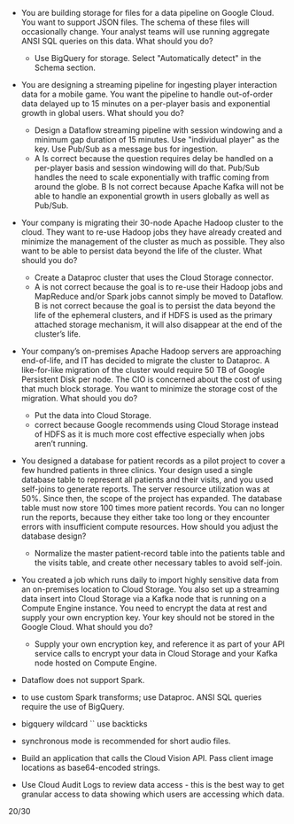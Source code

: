 *  You are building storage for files for a data pipeline on Google Cloud. You want to support JSON files. The schema of these files will occasionally change. Your analyst teams will use running aggregate ANSI SQL queries on this data. What should you do?
    * Use BigQuery for storage. Select "Automatically detect" in the Schema section.
* You are designing a streaming pipeline for ingesting player interaction data for a mobile game. You want the pipeline to handle out-of-order data delayed up to 15 minutes on a per-player basis and exponential growth in global users. What should you do?
    * Design a Dataflow streaming pipeline with session windowing and a minimum gap duration of 15 minutes. Use "individual player" as the key. Use Pub/Sub as a message bus for ingestion.
    * A Is correct because the question requires delay be handled on a per-player basis and session windowing will do that. Pub/Sub handles the need to scale exponentially with traffic coming from around the globe. B Is not correct because Apache Kafka will not be able to handle an exponential growth in users globally as well as Pub/Sub.
* Your company is migrating their 30-node Apache Hadoop cluster to the cloud. They want to re-use Hadoop jobs they have already created and minimize the management of the cluster as much as possible. They also want to be able to persist data beyond the life of the cluster. What should you do?
    * Create a Dataproc cluster that uses the Cloud Storage connector.
    * A is not correct because the goal is to re-use their Hadoop jobs and MapReduce and/or Spark jobs cannot simply be moved to Dataflow. B is not correct because the goal is to persist the data beyond the life of the ephemeral clusters, and if HDFS is used as the primary attached storage mechanism, it will also disappear at the end of the cluster’s life.
* Your company’s on-premises Apache Hadoop servers are approaching end-of-life, and IT has decided to migrate the cluster to Dataproc. A like-for-like migration of the cluster would require 50 TB of Google Persistent Disk per node. The CIO is concerned about the cost of using that much block storage. You want to minimize the storage cost of the migration. What should you do?
    * Put the data into Cloud Storage.
    * correct because Google recommends using Cloud Storage instead of HDFS as it is much more cost effective especially when jobs aren’t running.
* You designed a database for patient records as a pilot project to cover a few hundred patients in three clinics. Your design used a single database table to represent all patients and their visits, and you used self-joins to generate reports. The server resource utilization was at 50%. Since then, the scope of the project has expanded. The database table must now store 100 times more patient records. You can no longer run the reports, because they either take too long or they encounter errors with insufficient compute resources. How should you adjust the database design?
    * Normalize the master patient-record table into the patients table and the visits table, and create other necessary tables to avoid self-join.
* You created a job which runs daily to import highly sensitive data from an on-premises location to Cloud Storage. You also set up a streaming data insert into Cloud Storage via a Kafka node that is running on a Compute Engine instance. You need to encrypt the data at rest and supply your own encryption key. Your key should not be stored in the Google Cloud. What should you do?
    * Supply your own encryption key, and reference it as part of your API service calls to encrypt your data in Cloud Storage and your Kafka node hosted on Compute Engine.


* Dataflow does not support Spark.
* to use custom Spark transforms; use Dataproc. ANSI SQL queries require the use of BigQuery.
* bigquery wildcard `` use backticks
* synchronous mode is recommended for short audio files.
* Build an application that calls the Cloud Vision API. Pass client image locations as base64-encoded strings.
* Use Cloud Audit Logs to review data access - this is the best way to get granular access to data showing which users are accessing which data.

20/30